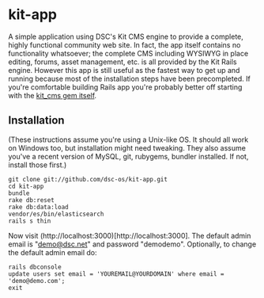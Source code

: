 kit-app
=======

A simple application using DSC's Kit CMS engine to provide a complete, highly functional community web site.  In fact, the app
itself contains no functionality whatsoever; the complete CMS including WYSIWYG in place editing, forums, asset management,
etc. is all provided by the Kit Rails engine.  However this app is still useful as the fastest way to get up and running because 
most of the installation steps have been precompleted.  If you're comfortable building Rails app you're probably better off
starting with the [kit_cms gem itself](https://github.com/dsc-os/kit_cms).

Installation
------------

(These instructions assume you're using a Unix-like OS.  It should all work on Windows too, but installation might need tweaking. They also assume you've a recent version of MySQL, git, rubygems, bundler installed.  If not, install those first.)

    git clone git://github.com/dsc-os/kit-app.git
    cd kit-app
    bundle
    rake db:reset
    rake db:data:load
    vendor/es/bin/elasticsearch
    rails s thin
    
Now visit (http://localhost:3000)[http://localhost:3000].  The default admin email is "demo@dsc.net" and password "demodemo".  Optionally, to change the default admin email do:

    rails dbconsole
    update users set email = 'YOUREMAIL@YOURDOMAIN' where email = 'demo@demo.com';
    exit
    



    
